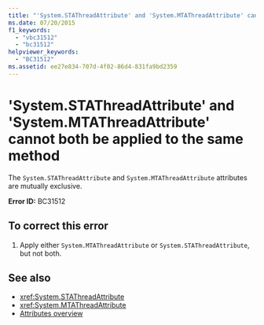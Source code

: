 ```yaml
---
title: "'System.STAThreadAttribute' and 'System.MTAThreadAttribute' cannot both be applied to the same method"
ms.date: 07/20/2015
f1_keywords: 
  - "vbc31512"
  - "bc31512"
helpviewer_keywords: 
  - "BC31512"
ms.assetid: ee27e834-707d-4f02-86d4-831fa9bd2359
---
```

# 'System.STAThreadAttribute' and 'System.MTAThreadAttribute' cannot both be applied to the same method
The `System.STAThreadAttribute` and `System.MTAThreadAttribute` attributes are mutually exclusive.  
  
 **Error ID:** BC31512  
  
## To correct this error  
  
1.  Apply either `System.MTAThreadAttribute` or `System.STAThreadAttribute`, but not both.  
  
## See also
- <xref:System.STAThreadAttribute>
- <xref:System.MTAThreadAttribute>
- [Attributes overview](~/docs/visual-basic/programming-guide/concepts/attributes/index.md)
